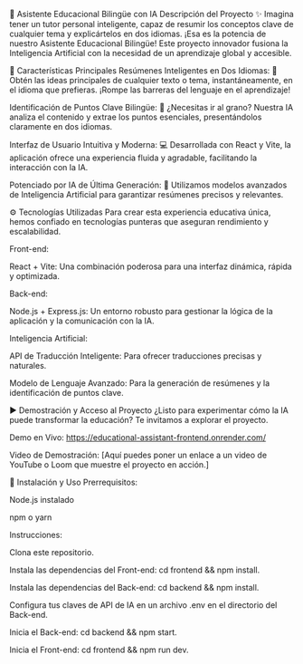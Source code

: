 🤖 Asistente Educacional Bilingüe con IA
Descripción del Proyecto
✨ Imagina tener un tutor personal inteligente, capaz de resumir los conceptos clave de cualquier tema y explicártelos en dos idiomas. ¡Esa es la potencia de nuestro Asistente Educacional Bilingüe! Este proyecto innovador fusiona la Inteligencia Artificial con la necesidad de un aprendizaje global y accesible.

🚀 Características Principales
Resúmenes Inteligentes en Dos Idiomas: 📝 Obtén las ideas principales de cualquier texto o tema, instantáneamente, en el idioma que prefieras. ¡Rompe las barreras del lenguaje en el aprendizaje!

Identificación de Puntos Clave Bilingüe: 📌 ¿Necesitas ir al grano? Nuestra IA analiza el contenido y extrae los puntos esenciales, presentándolos claramente en dos idiomas.

Interfaz de Usuario Intuitiva y Moderna: 💻 Desarrollada con React y Vite, la aplicación ofrece una experiencia fluida y agradable, facilitando la interacción con la IA.

Potenciado por IA de Última Generación: 🧠 Utilizamos modelos avanzados de Inteligencia Artificial para garantizar resúmenes precisos y relevantes.

⚙️ Tecnologías Utilizadas
Para crear esta experiencia educativa única, hemos confiado en tecnologías punteras que aseguran rendimiento y escalabilidad.

Front-end:

React + Vite: Una combinación poderosa para una interfaz dinámica, rápida y optimizada.

Back-end:

Node.js + Express.js: Un entorno robusto para gestionar la lógica de la aplicación y la comunicación con la IA.

Inteligencia Artificial:

API de Traducción Inteligente: Para ofrecer traducciones precisas y naturales.

Modelo de Lenguaje Avanzado: Para la generación de resúmenes y la identificación de puntos clave.

▶️ Demostración y Acceso al Proyecto
¿Listo para experimentar cómo la IA puede transformar la educación? Te invitamos a explorar el proyecto.

Demo en Vivo: https://educational-assistant-frontend.onrender.com/

Video de Demostración: [Aquí puedes poner un enlace a un video de YouTube o Loom que muestre el proyecto en acción.]

🔧 Instalación y Uso
Prerrequisitos:

Node.js instalado

npm o yarn

Instrucciones:

Clona este repositorio.

Instala las dependencias del Front-end: cd frontend && npm install.

Instala las dependencias del Back-end: cd backend && npm install.

Configura tus claves de API de IA en un archivo .env en el directorio del Back-end.

Inicia el Back-end: cd backend && npm start.

Inicia el Front-end: cd frontend && npm run dev.
